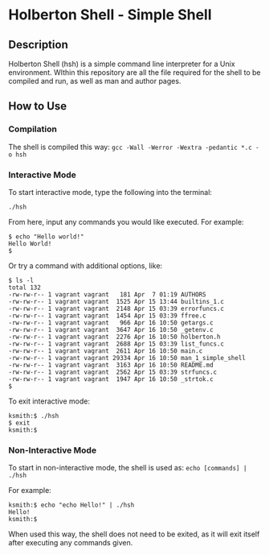 # Holberton Shell - Simple Shell

## Description

Holberton Shell (hsh) is a simple command line interpreter for a Unix environment. WIthin this
repository are all the file required for the shell to be compiled and run, as well as man and author pages.

## How to Use

### Compilation

The shell is compiled this way:
`gcc -Wall -Werror -Wextra -pedantic *.c -o hsh`

### Interactive Mode

To start interactive mode, type the following into the terminal:

`./hsh`

From here, input any commands you would like executed. For example:

```
$ echo "Hello world!"
Hello World!
$
```

Or try a command with additional options, like:

```
$ ls -l
total 132
-rw-rw-r-- 1 vagrant vagrant   181 Apr  7 01:19 AUTHORS
-rw-rw-r-- 1 vagrant vagrant  1525 Apr 15 13:44 builtins_1.c
-rw-rw-r-- 1 vagrant vagrant  2148 Apr 15 03:39 errorfuncs.c
-rw-rw-r-- 1 vagrant vagrant  1454 Apr 15 03:39 ffree.c
-rw-rw-r-- 1 vagrant vagrant   966 Apr 16 10:50 getargs.c
-rw-rw-r-- 1 vagrant vagrant  3647 Apr 16 10:50 _getenv.c
-rw-rw-r-- 1 vagrant vagrant  2276 Apr 16 10:50 holberton.h
-rw-rw-r-- 1 vagrant vagrant  2688 Apr 15 03:39 list_funcs.c
-rw-rw-r-- 1 vagrant vagrant  2611 Apr 16 10:50 main.c
-rw-rw-r-- 1 vagrant vagrant 29334 Apr 16 10:50 man_1_simple_shell
-rw-rw-r-- 1 vagrant vagrant  3163 Apr 16 10:50 README.md
-rw-rw-r-- 1 vagrant vagrant  2562 Apr 15 03:39 strfuncs.c
-rw-rw-r-- 1 vagrant vagrant  1947 Apr 16 10:50 _strtok.c
$
```
To exit interactive mode:
```
ksmith:$ ./hsh
$ exit
ksmith:$
```

### Non-Interactive Mode
To start in non-interactive mode, the shell is used as:
`echo [commands] | ./hsh`

For example:
```
ksmith:$ echo "echo Hello!" | ./hsh
Hello!
ksmith:$
```
When used this way, the shell does not need to be exited, as it will exit itself
after executing any commands given.
